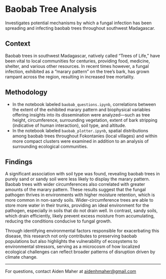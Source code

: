 # Baobab Tree Analysis
Investigates potential mechanisms by which a fungal infection has been spreading and infecting baobab trees throughout southwest Madagascar. 

## Context

Baobab trees in southwest Madagascar, natively called “Trees of Life,” have been vital to local communities for centuries, providing food, medicine, shelter, and various other resources. In recent times however, a fungal infection, exhibited as a “marary pattern” on the tree’s bark, has grown rampant across the region, resulting in increased tree mortality. 

## Methodology 

- In the notebook labeled `baobab_questions.ipynb`, correlations between the extent of the exhibited marary pattern and biophysical variables offering insights into its dissemination were analyzed—such as tree height, circumference, surrounding vegetation, extent of bark stripping (indicative of human interaction), soil type, and altitude.
- In the notebook labeled `baobab_plotter.ipynb`, spatial distributions among baobab trees throughout Fokontanies (local villages) and within more compact clusters were examined in addition to an analysis of surrounding ecological communities. 

## Findings

A significant association with soil type was found, revealing baobab trees in purely sand or sandy soil were less likely to display the marary pattern. Baobab trees with wider circumferences also correlated with greater amounts of the marary pattern. These results suggest that the fungal pathogen thrives in environments with higher moisture retention, which is more common in non-sandy soils. Wider-circumference trees are able to store more water in their trunks, providing an ideal environment for the pathogen, especially in soils that do not drain well. In contrast, sandy soils, which drain efficiently, likely prevent excess moisture from accumulating, reducing the conditions conducive to fungal growth.

Through identifying environmental factors responsible for exacerbating this disease, this research not only contributes to preserving baobab populations but also highlights the vulnerability of ecosystems to environmental stressors, serving as a microcosm of how localized ecological challenges can reflect broader patterns of disruption driven by climate change.

---
For questions, contact Aiden Maher at aidenhmaher@gmail.com
